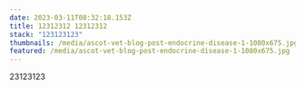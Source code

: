 ```yaml
---
date: 2023-03-11T08:32:18.153Z
title: 12312312 12312312
stack: "123123123"
thumbnails: /media/ascot-vet-blog-post-endocrine-disease-1-1080x675.jpg
featured: /media/ascot-vet-blog-post-endocrine-disease-1-1080x675.jpg
---
```

23123123